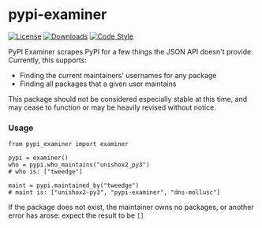 # pypi-examiner

[![License](https://img.shields.io/github/license/tweedge/pypi-examiner)](https://github.com/tweedge/pypi-examiner)
[![Downloads](https://img.shields.io/pypi/dm/pypi-examiner)](https://pypi.org/project/pypi-examiner/)
[![Code Style](https://img.shields.io/badge/code%20style-black-black)](https://github.com/psf/black)

PyPI Examiner scrapes PyPI for a few things the JSON API doesn't provide. Currently, this supports:

* Finding the current maintainers' usernames for any package
* Finding all packages that a given user maintains

This package should not be considered especially stable at this time, and may cease to function or may be heavily revised without notice.

### Usage

```
from pypi_examiner import examiner

pypi = examiner()
who = pypi.who_maintains("unishox2_py3")
# who is: ["tweedge"]

maint = pypi.maintained_by("tweedge")
# maint is: ["unishox2-py3", "pypi-examiner", "dns-mollusc"]
```

If the package does not exist, the maintainer owns no packages, or another error has arose: expect the result to be `[]`

